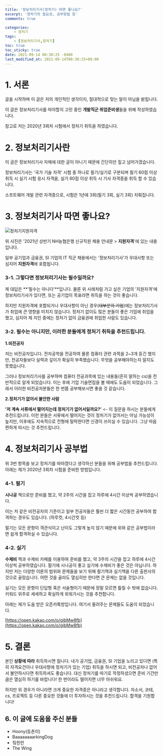 ```yaml
---
title: '정보처리기사(정처기) 따면 좋나요?'
excerpt: '정처기의 필요성, 공부방법 등'
comments: true

categories:
    - 정처기
tags:
    - [정보처리기사,정처기]
toc: true
toc_sticky: true
date: 2021-09-14 00:30:25 -0400
last_modified_at: 2021-09-14T00:30:25+08:00
---
```


# 1. 서론
글을 시작하며 이 글은 저의 개인적인 생각이지, 절대적으로 맞는 말이 아님을 밝힙니다.

이 글은 정보처리기사를 따야할지 고민 중인 **개발직군 취업준비생**들을 위해 작성하였습니다.

참고로 저는 2020년 3회차 시험에서 정처기 취득을 하였습니다.

# 2. 정보처리기사란
이 글은 정보처리기사 자체에 대한 글이 아니기 때문에 간단히만 짚고 넘어가겠습니다.

정보처리기사는 '국가 기술 자격' 시험 중 하나로 필기/실기로 구분되며 필기 60점 이상 취득 시 실기 시험 응시 자격을, 실기 60점 이상 취득 시 기사 자격증을 취득 할 수 있습니다.

소프트웨어 개발 관련 자격증으로, 시험은 1년에 3회(필기 3회, 실기 3회) 치뤄집니다.

# 3. 정보처리기사 따면 좋나요?
![정처기지원자격](https://user-images.githubusercontent.com/51807128/133097703-9a709efc-4cc8-44b3-a787-9fec7f117f16.png)

위 사진은 '2021년 상반기 NH농협은행 신규직원 채용 안내문 > **지원자격**'에 있는 내용입니다.

일부 공기업과 금융권, SI 기업의 IT 직군 채용에서는 '정보처리기사'가 우대사항 또는 심지어 **지원자격**에 포함됩니다.

### 3-1. 그렇다면 정보처리기사는 필수일까요?

제 대답은 **'필수는 아니다'**입니다. 물론 위 사례처럼 가고 싶은 기업의 '지원자격'에 정보처리기사가 있다면, 또는 공기업이 목표라면 취득을 하는 것이 좋습니다.

하지만 지원자격에 포함되거나 우대사항이 아닌 경우(~~대부분의 기업~~)에는 정보처리기사가 취업에 큰 영향을 미치지 않습니다. 정처기 없이도 많은 분들이 좋은 기업에 취업을 했고, 심지어 제 지인 중에는 정처기 없이 금융권에 취업한 사람도 있습니다.

### 3-2. 필수는 아니지만, 이러한 분들에게 정처기 취득을 추천드립니다.

**1.비전공자**

저는 비전공자입니다. 전자공학을 전공하여 물론 컴퓨터 관련 과목을 2~3개 듣긴 했지만, 전공자들보다 실력과 깊이가 확실히 부족했습니다. 무엇을 공부해야하는지 알지도 못했습니다.

그러나 정보처리기사를 공부하며 컴퓨터 전공과목에 있는 내용들(흔히 말하는 cs)을 전반적으로 알게 되었습니다. 이는 후에 기업 기술면접을 볼 때에도 도움이 되었습니다. 그래서 이러한 비전공자분들은 한 번쯤 공부해보시면 좋을 것 같습니다.

**2.정처기가 없어서 불안한 사람**

**'저 계속 서류에서 떨어지는데 정처기가 없어서일까요?'** <- 이 질문을 하시는 분들에게 추천드립니다. 이런 분들은 서류에서 떨어지는 것이 정처기가 없어서는 아닐 가능성이 높지만, 이후에도 지속적으로 전형에 탈락한다면 신경이 쓰이실 수 있습니다. 그냥 마음 편하게 따시는 것 추천드립니다.

# 4. 정보처리기사 공부법
위 3번 항목을 보고 정처기를 따야겠다고 생각하신 분들을 위해 공부법을 추천드립니다. 아래는 제가 2020년 3회차 시험을 준비한 방법입니다.

### 4-1. 필기
**시나공** 책으로만 준비를 했고, 약 2주의 시간을 잡고 하루에 4시간 이상씩 공부하였습니다.

이는 저 같은 비전공자의 기준이고 일부 전공자들은 훨씬 더 짧은 시간동안 공부하여 합격하는 경우도 있습니다. (하루컷, 4시간컷 등)

필기는 모든 문항이 객관식이고 난이도 그렇게 높지 않기 때문에 위와 같은 공부법이라면 쉽게 합격하실 수 있습니다.

### 4-2. 실기
**수제비** 책과 수제비 카페를 이용하여 준비를 했고, 약 3주의 시간을 잡고 하루에 4시간 이상씩 공부하였습니다. 필기에 시나공이 좋고 실기에 수제비가 좋은 것은 아닙니다. 하지만 저는 다양한 이론의 범위와 문제들을 보기 위해 필기책과 실기책을 다른 출판사의 것으로 골랐습니다. 어떤 것을 골라도 열심히만 한다면 큰 문제는 없을 것입니다.

실기는 모든 문항이 단답형 혹은 서술형이기 때문에 정말 모르면 틀릴 수 밖에 없습니다. 키워드 위주로 세세하고 확실하게 외워가시는 것을 추천합니다.

아래는 제가 도움 받은 오픈카톡방입니다. 여기서 올려주는 문제들도 도움이 되었습니다.

[https://open.kakao.com/o/gibMw8fb](https://open.kakao.com/o/gibMw8fb)

# 5. 결론
본인 **상황에 따라** 취득하시면 됩니다. 내가 공기업, 금융권, SI 기업을 노리고 있다면 (특히 자격요건이나 우대사항에 정처기가 있는 기업) 취득을 하시면 되고, 비전공자나 없어서 불안하시다면 취득하셔도 좋습니다. 대신 정처기를 따기로 작정하셨으면 준비 기간만큼은 열심히 하기를 바랍니다! 한 번이라도 떨어지면 너무 아쉬워요.

하지만 위 경우가 아니라면 크게 중요한 자격증은 아니라고 생각합니다. 자소서, 코테, cs, 프로젝트 등 다른 중요한 것들에 더 투자하시는 것을 추천드립니다. 합격을 기원합니다!

## 6. 이 글에 도움을 주신 분들
- Hoony(등촌이)
- BaaaaaaaarkingDog
- 칰힌런
- The Wing